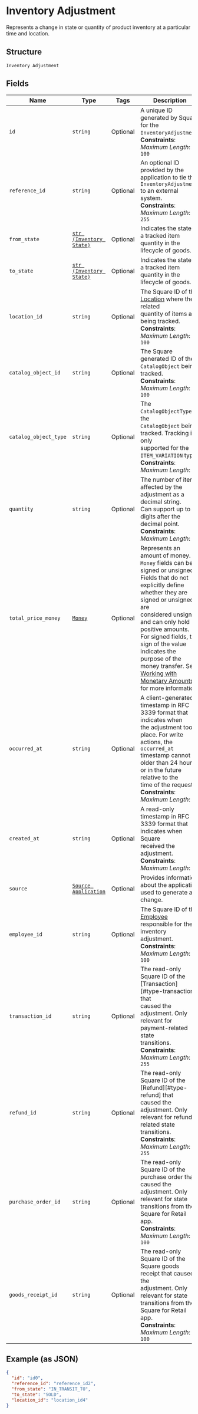 
# Inventory Adjustment

Represents a change in state or quantity of product inventory at a
particular time and location.

## Structure

`Inventory Adjustment`

## Fields

| Name | Type | Tags | Description |
|  --- | --- | --- | --- |
| `id` | `string` | Optional | A unique ID generated by Square for the<br>`InventoryAdjustment`.<br>**Constraints**: *Maximum Length*: `100` |
| `reference_id` | `string` | Optional | An optional ID provided by the application to tie the<br>`InventoryAdjustment` to an external<br>system.<br>**Constraints**: *Maximum Length*: `255` |
| `from_state` | [`str (Inventory State)`](/doc/models/inventory-state.md) | Optional | Indicates the state of a tracked item quantity in the lifecycle of goods. |
| `to_state` | [`str (Inventory State)`](/doc/models/inventory-state.md) | Optional | Indicates the state of a tracked item quantity in the lifecycle of goods. |
| `location_id` | `string` | Optional | The Square ID of the [Location](#type-location) where the related<br>quantity of items are being tracked.<br>**Constraints**: *Maximum Length*: `100` |
| `catalog_object_id` | `string` | Optional | The Square generated ID of the<br>`CatalogObject` being tracked.<br>**Constraints**: *Maximum Length*: `100` |
| `catalog_object_type` | `string` | Optional | The `CatalogObjectType` of the<br>`CatalogObject` being tracked. Tracking is only<br>supported for the `ITEM_VARIATION` type.<br>**Constraints**: *Maximum Length*: `14` |
| `quantity` | `string` | Optional | The number of items affected by the adjustment as a decimal string.<br>Can support up to 5 digits after the decimal point.<br>**Constraints**: *Maximum Length*: `26` |
| `total_price_money` | [`Money`](/doc/models/money.md) | Optional | Represents an amount of money. `Money` fields can be signed or unsigned.<br>Fields that do not explicitly define whether they are signed or unsigned are<br>considered unsigned and can only hold positive amounts. For signed fields, the<br>sign of the value indicates the purpose of the money transfer. See<br>[Working with Monetary Amounts](https://developer.squareup.com/docs/build-basics/working-with-monetary-amounts)<br>for more information. |
| `occurred_at` | `string` | Optional | A client-generated timestamp in RFC 3339 format that indicates when<br>the adjustment took place. For write actions, the `occurred_at`<br>timestamp cannot be older than 24 hours or in the future relative to the<br>time of the request.<br>**Constraints**: *Maximum Length*: `34` |
| `created_at` | `string` | Optional | A read-only timestamp in RFC 3339 format that indicates when Square<br>received the adjustment.<br>**Constraints**: *Maximum Length*: `34` |
| `source` | [`Source Application`](/doc/models/source-application.md) | Optional | Provides information about the application used to generate a change. |
| `employee_id` | `string` | Optional | The Square ID of the [Employee](#type-employee) responsible for the<br>inventory adjustment.<br>**Constraints**: *Maximum Length*: `100` |
| `transaction_id` | `string` | Optional | The read-only Square ID of the [Transaction][#type-transaction] that<br>caused the adjustment. Only relevant for payment-related state<br>transitions.<br>**Constraints**: *Maximum Length*: `255` |
| `refund_id` | `string` | Optional | The read-only Square ID of the [Refund][#type-refund] that<br>caused the adjustment. Only relevant for refund-related state<br>transitions.<br>**Constraints**: *Maximum Length*: `255` |
| `purchase_order_id` | `string` | Optional | The read-only Square ID of the purchase order that caused the<br>adjustment. Only relevant for state transitions from the Square for Retail<br>app.<br>**Constraints**: *Maximum Length*: `100` |
| `goods_receipt_id` | `string` | Optional | The read-only Square ID of the Square goods receipt that caused the<br>adjustment. Only relevant for state transitions from the Square for Retail<br>app.<br>**Constraints**: *Maximum Length*: `100` |

## Example (as JSON)

```json
{
  "id": "id0",
  "reference_id": "reference_id2",
  "from_state": "IN_TRANSIT_TO",
  "to_state": "SOLD",
  "location_id": "location_id4"
}
```

